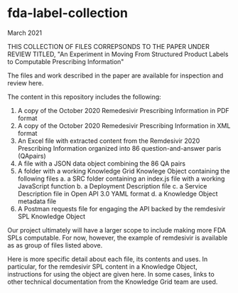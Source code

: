 # fda-label-collection

March 2021

THIS COLLECTION OF FILES CORREPSONDS TO THE PAPER UNDER REVIEW TITLED, "An Experiment in Moving From Structured Product Labels to Computable Prescribing Information"

The files and work described in the paper are available for inspection and review here.

The content in this repository includes the following:

1. A copy of the October 2020 Remedesivir Prescribing Information in PDF format
2. A copy of the October 2020 Remedesivir Prescribing Information in XML format
3. An Excel file with extracted content from the Remdesivir 2020 Prescribing Information organized into 86 question-and-answer paris (QApairs)
4. A file with a JSON data object combining the 86 QA pairs
5. A folder with a working Knowledge Grid Knowlege Object containing the following files
      a. a SRC folder containing an index.js file with a working JavaScript function 
      b. a Deployment Description file
      c. a Service Description file in Open API 3.0 YAML format
      d. a Knowledge Object metadata file
6. A Postman requests file for engaging the API backed by the remdesivir SPL Knowledge Object

  
Our project ultimately will have a larger scope to include making more FDA SPLs computable. For now, however, the example of remdesivir is available as as group of files listed above.

Here is more specific detail about each file, its contents and uses. In particular, for the remdesivir SPL content in a Knowledge Object, instructions for using the object are given here. In some cases, links to other technical documentation from the Knowledge Grid team are used. 

 
